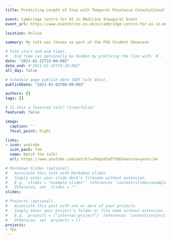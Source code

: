 ```yaml
---
title: Predicting Length of Stay with Temporal Pointwise Convolutional Networks

event: Cambridge Centre for AI in Medicine Inaugural Event
event_url: https://www.eventbrite.co.uk/e/cambridge-centre-for-ai-in-medicines-inaugural-event-tickets-132026279155

location: Online

summary: My talk was chosen as part of the PhD Student Showcase

# Talk start and end times.
#   End time can optionally be hidden by prefixing the line with `#`.
date: "2021-01-22T15:00:00Z"
date_end: #"2021-01-22T15:10:00Z"
all_day: false

# Schedule page publish date (NOT talk date).
publishDate: "2021-01-01T00:00:00Z"

authors: []
tags: []

# Is this a featured talk? (true/false)
featured: false

image:
  caption: ''
  focal_point: Right

links:
- icon: youtube
  icon_pack: fab
  name: Watch the talk!
  url: https://www.youtube.com/watch?v=O4qo95xETVQ&feature=youtu.be

# Markdown Slides (optional).
#   Associate this talk with Markdown slides.
#   Simply enter your slide deck's filename without extension.
#   E.g. `slides = "example-slides"` references `content/slides/example-slides.md`.
#   Otherwise, set `slides = ""`.
slides: 

# Projects (optional).
#   Associate this post with one or more of your projects.
#   Simply enter your project's folder or file name without extension.
#   E.g. `projects = ["internal-project"]` references `content/project/deep-learning/index.md`.
#   Otherwise, set `projects = []`.
projects:
- tpc
---
```

